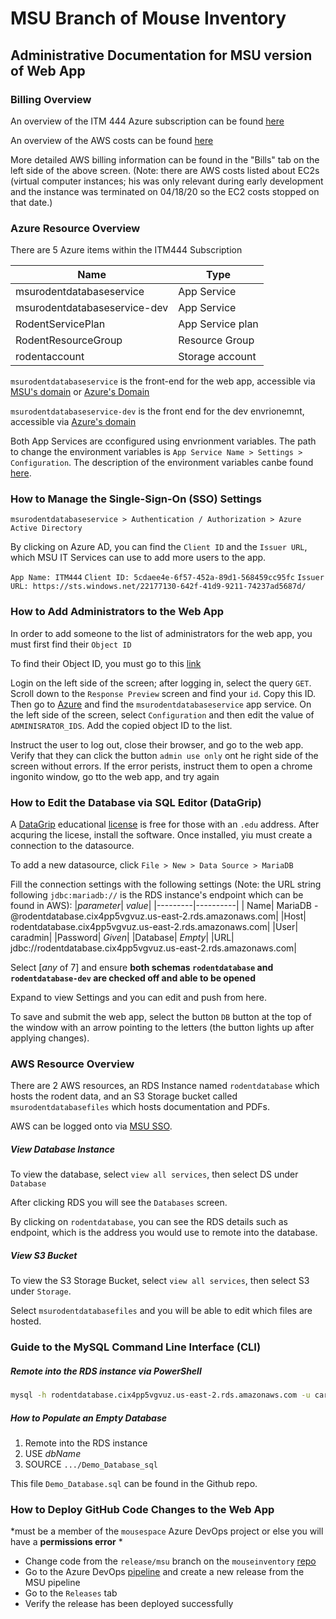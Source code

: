 # MSU Branch of Mouse Inventory

## Administrative Documentation for MSU version of Web App

### Billing Overview

An overview of the ITM 444 Azure subscription can be found [here](https://portal.azure.com/#blade/Microsoft_Azure_CostManagement/Menu/costanalysis)

An overview of the AWS costs can be found [here](https://console.aws.amazon.com/billing/home?region=us-east-2#/)

More detailed AWS billing information can be found in the "Bills" tab on the left side of the above screen. (Note: there are AWS costs listed about EC2s (virtual computer instances; his was only relevant during early development and the instance was terminated on 04/18/20 so the EC2 costs stopped on that date.)

### Azure Resource Overview

There are 5 Azure items within the ITM444 Subscription

| Name | Type |
|------|------|
|msurodentdatabaseservice|App Service|
|msurodentdatabaseservice-dev|App Service|
|RodentServicePlan|App Service plan|
|RodentResourceGroup|Resource Group|
|rodentaccount|Storage account|

`msurodentdatabaseservice` is the front-end for the web app, accessible via [MSU's domain](https://carrodentdatabase.msu.edu/) or [Azure's Domain](https://msurodentdatabaseservice.azurewebsites.net/)

`msurodentdatabaseservice-dev` is the front end for the dev envrionemnt, accessible via [Azure's domain](https://msurodentdatabaseservice-dev.azurewebsites.net/)

Both App Services are cconfigured using envrionment variables. The path to change the environment variables is `App Service Name > Settings > Configuration`. The description of the environment variables canbe found [here](https://github.com/musIndex/mouseinventory#environment-variables).

### How to Manage the Single-Sign-On (SSO) Settings

`msurodentdatabaseservice > Authentication / Authorization > Azure Active Directory`

By clicking on Azure AD, you can find the  `Client ID` and the `Issuer URL`, which MSU IT Services can use to add more users to the app.

`App Name: ITM444`
`Client ID: 5cdaee4e-6f57-452a-89d1-568459cc95fc`
`Issuer URL: https://sts.windows.net/22177130-642f-41d9-9211-74237ad5687d/`

### How to Add Administrators to the Web App

In order to add someone to the list of administrators for the web app, you must first find their `Object ID`

To find their Object ID, you must go to this [link](https://developer.microsoft.com/en-us/graph/graph-explorer/preview)

Login on the left side of the screen; after logging in, select the query `GET`. Scroll down to the `Response Preview` screen and find your `id`. Copy this ID. Then go to [Azure](https://www.portal.azure.com/) and find the `msurodentdatabaseservice` app service. On the left side of the screen, select `Configuration` and then edit the value of `ADMINISRATOR_IDS`. Add the copied object ID to the list.

Instruct the user to log out, close their browser, and go to the web app. Verify that they can click the button `admin use only` ont he right side of the screen without errors. If the error perists, instruct them to open a chrome ingonito window, go tto the web app, and try again

### How to Edit the Database via SQL Editor (DataGrip)

A [DataGrip](https://www.jetbrains.com/datagrip/) educational [license](https://www.jetbrains.com/community/education/#students) is free for those with an `.edu` address. After acquring the licese, install the software. Once installed, yiu must create a connection to the datasource.

To add a new datasource, click `File > New > Data Source > MariaDB`

Fill the connection settings with the following settings (Note: the URL string following `jdbc:mariadb://` is the RDS instance's endpoint which can be found in AWS):
|*parameter*| *value*|
|---------|----------|
| Name| MariaDB - @rodentdatabase.cix4pp5vgvuz.us-east-2.rds.amazonaws.com|
|Host| rodentdatabase.cix4pp5vgvuz.us-east-2.rds.amazonaws.com|
|User| caradmin|
|Password| *Given*|
|Database| *Empty*|
|URL| jdbc://rodentdatabase.cix4pp5vgvuz.us-east-2.rds.amazonaws.com|

Select [*any* of 7] and ensure **both schemas `rodentdatabase` and `rodentdatabase-dev` are checked off and able to be opened**

Expand to view Settings and you can edit and push from here.

To save and submit the web app, select the button `DB` button at the top of the window with an arrow pointing to the letters (the button lights up after applying changes).

### AWS Resource Overview

There are 2 AWS resources, an RDS Instance named `rodentdatabase` which hosts the rodent data, and an S3 Storage bucket called `msurodentdatabasefiles` which hosts documentation and PDFs. 

AWS can be logged onto via [MSU SSO](https://auth.msu.edu/).

##### View Database Instance

To view the database, select `view all services`, then select DS under `Database`

After clicking RDS you will see the `Databases` screen.

By clicking on `rodentdatabase`, you can see the RDS details such as endpoint, which is the address you would use to remote into the database.

##### View S3 Bucket

To view the S3 Storage Bucket, select `view all services`, then select S3 under `Storage`.

Select `msurodentdatabasefiles` and you will be able to edit which files are hosted.

### Guide to the MySQL Command Line Interface (CLI)

##### Remote into the RDS instance via PowerShell

```sh
mysql -h rodentdatabase.cix4pp5vgvuz.us-east-2.rds.amazonaws.com -u caradmin -p <password>
```

##### How to Populate an Empty Database

1. Remote into the RDS instance
2. USE *dbName*
3. SOURCE `.../Demo_Database_sql`

This file `Demo_Database.sql` can be found in the Github repo.

### How to Deploy GitHub Code Changes to the Web App
*must be a member of the `mousespace` Azure DevOps project or else you will have a **permissions error** *

* Change code from the `release/msu` branch on the `mouseinventory` [repo](https://github.com/musIndex/mouseinventory/tree/release/msu) 
* Go to the Azure DevOps [pipeline](https://dev.azure.com/EstelleWall/mousespace/_releaseDefinition?definitionId=2&_a=definition-tasks) and create a new release from the MSU pipeline
* Go to the `Releases` tab
* Verify the release has been deployed successfully

